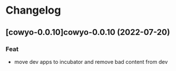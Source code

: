 # Changelog


## [cowyo-0.0.10]cowyo-0.0.10 (2022-07-20)

### Feat

- move dev apps to incubator and remove bad content from dev
